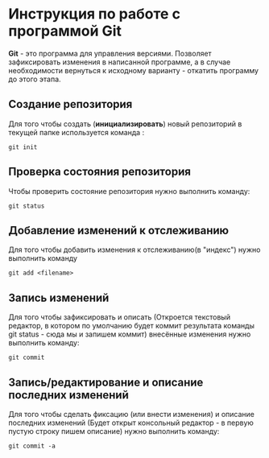 # Инструкция по работе с программой Git

**Git** - это программа для управления версиями. Позволяет зафиксировать изменения в написанной программе, а в случае необходимости вернуться к исходному варианту - откатить программу до этого этапа.

## Создание репозитория

Для того чтобы создать (**инициализировать**) новый репозиторий в текущей папке используется команда :

    git init
 
 ## Проверка состояния репозитория

 Чтобы проверить состояние репозитория нужно выполнить команду:
    
    git status

## Добавление изменений к отслеживанию

Для того чтобы добавить изменения к отслеживанию(в "индекс") нужно выполнить команду 

    git add <filename>

## Запись изменений

Для того чтобы зафиксировать и описать (Откроется текстовый редактор, в котором по умолчанию будет коммит результата команды git status - сюда мы и запишем коммит) внесённые изменения нужно выполнить команду:

    git commit

## Запись/редактирование и описание последних изменений

Для того чтобы сделать фиксацию (или внести изменения) и описание последних изменений (Будет открыт консольный редактор - в первую пустую строку пишем описание) нужно выполнить команду:

    git commit -a

